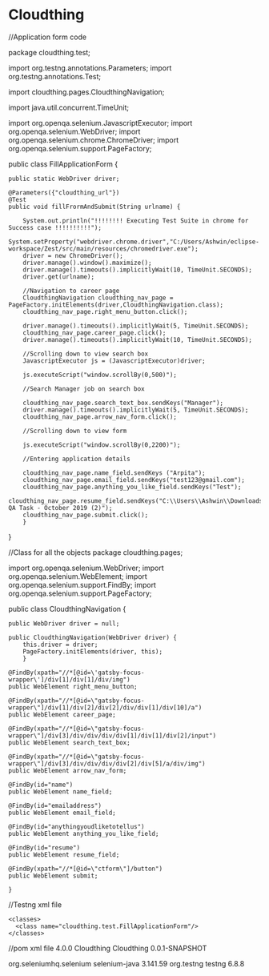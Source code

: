 # Cloudthing
//Application form code

package cloudthing.test;

import org.testng.annotations.Parameters;
import org.testng.annotations.Test;

import cloudthing.pages.CloudthingNavigation;

import java.util.concurrent.TimeUnit;

import org.openqa.selenium.JavascriptExecutor;
import org.openqa.selenium.WebDriver;
import org.openqa.selenium.chrome.ChromeDriver;
import org.openqa.selenium.support.PageFactory;

public class FillApplicationForm {
	
	
	public static WebDriver driver;
	
	@Parameters({"cloudthing_url"})
	@Test
	public void fillFrormAndSubmit(String urlname) {
		
		System.out.println("!!!!!!!! Executing Test Suite in chrome for Success case !!!!!!!!!!");	 
		System.setProperty("webdriver.chrome.driver","C:/Users/Ashwin/eclipse-workspace/Zest/src/main/resources/chromedriver.exe");
		driver = new ChromeDriver();
		driver.manage().window().maximize();
		driver.manage().timeouts().implicitlyWait(10, TimeUnit.SECONDS);
	    driver.get(urlname);
	   	
	    //Navigation to career page
		CloudthingNavigation cloudthing_nav_page = PageFactory.initElements(driver,CloudthingNavigation.class);
		cloudthing_nav_page.right_menu_button.click();
		
		driver.manage().timeouts().implicitlyWait(5, TimeUnit.SECONDS);
		cloudthing_nav_page.career_page.click();		
		driver.manage().timeouts().implicitlyWait(10, TimeUnit.SECONDS);
		
		//Scrolling down to view search box
		JavascriptExecutor js = (JavascriptExecutor)driver;
		
		js.executeScript("window.scrollBy(0,500)");
		
		//Search Manager job on search box
		
		cloudthing_nav_page.search_text_box.sendKeys("Manager");
		driver.manage().timeouts().implicitlyWait(5, TimeUnit.SECONDS);
		cloudthing_nav_page.arrow_nav_form.click();
		
		//Scrolling down to view form
				
		js.executeScript("window.scrollBy(0,2200)");
		
		//Entering application details
		
		cloudthing_nav_page.name_field.sendKeys ("Arpita");
		cloudthing_nav_page.email_field.sendKeys("test123@gmail.com");
		cloudthing_nav_page.anything_you_like_field.sendKeys("Test");
		cloudthing_nav_page.resume_field.sendKeys("C:\\Users\\Ashwin\\Downloads\\Automation QA Task - October 2019 (2)");
		cloudthing_nav_page.submit.click();
		}
  }  


//Class for all the objects
package cloudthing.pages;

import org.openqa.selenium.WebDriver;
import org.openqa.selenium.WebElement;
import org.openqa.selenium.support.FindBy;
import org.openqa.selenium.support.PageFactory;

public class CloudthingNavigation {
	

	public WebDriver driver = null;
	
	public CloudthingNavigation(WebDriver driver) {
		this.driver = driver;
		PageFactory.initElements(driver, this);
		}

    @FindBy(xpath="//*[@id=\'gatsby-focus-wrapper\']/div[1]/div[1]/div/img")
    public WebElement right_menu_button;
    
    @FindBy(xpath="//*[@id=\"gatsby-focus-wrapper\"]/div[1]/div[2]/div[2]/div/div[1]/div[10]/a")
    public WebElement career_page;
    
    @FindBy(xpath="//*[@id=\"gatsby-focus-wrapper\"]/div[3]/div/div/div/div[1]/div[1]/div[2]/input")
    public WebElement search_text_box;
   
    @FindBy(xpath="//*[@id=\"gatsby-focus-wrapper\"]/div[3]/div/div/div/div[2]/div[5]/a/div/img")
    public WebElement arrow_nav_form;
    
    @FindBy(id="name")
    public WebElement name_field;
    
    @FindBy(id="emailaddress")
    public WebElement email_field;
    
    @FindBy(id="anythingyoudliketotellus")
    public WebElement anything_you_like_field;
    
    @FindBy(id="resume")
    public WebElement resume_field;
    
    @FindBy(xpath="//*[@id=\"ctform\"]/button")
    public WebElement submit;  
	
	}

//Testng xml file
<?xml version="1.0" encoding="UTF-8"?>
<!DOCTYPE suite SYSTEM "https://testng.org/testng-1.0.dtd">
<suite name="Cloudthing">
<parameter name="cloudthing_url" value="www.cloudthing.com"></parameter>

<test name="TestCases">
  
    <classes>
      <class name="cloudthing.test.FillApplicationForm"/>
    </classes>
    
  </test> <!-- TestCases -->
</suite> <!-- Cloudthing -->

//pom xml file
<project xmlns="http://maven.apache.org/POM/4.0.0" xmlns:xsi="http://www.w3.org/2001/XMLSchema-instance" xsi:schemaLocation="http://maven.apache.org/POM/4.0.0 https://maven.apache.org/xsd/maven-4.0.0.xsd">
  <modelVersion>4.0.0</modelVersion>
  <groupId>Cloudthing</groupId>
  <artifactId>Cloudthing</artifactId>
  <version>0.0.1-SNAPSHOT</version>
  <dependencies>
  <!-- https://mvnrepository.com/artifact/org.seleniumhq.selenium/selenium-java -->
  <dependency>
    <groupId>org.seleniumhq.selenium</groupId>
    <artifactId>selenium-java</artifactId>
    <version>3.141.59</version>
  </dependency>
   <dependency>
     <groupId>org.testng</groupId>
            <artifactId>testng</artifactId>
            <version>6.8.8</version>
    </dependency>
  </dependencies>
</project>
